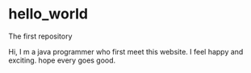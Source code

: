 # hello_world
The first repository

Hi,
I m a java programmer who first meet this website. I feel happy and exciting. hope every goes good. 
